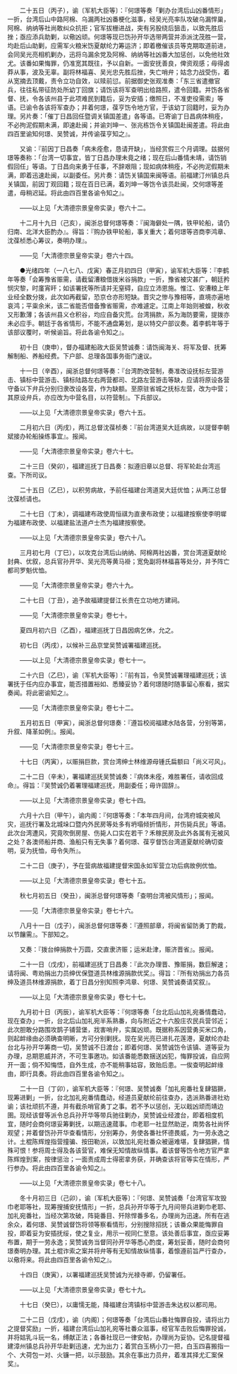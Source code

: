 <!-- { "loadSidebar": true } -->
　　二十五日（丙子），谕〔军机大臣等〕：『何璟等奏「剿办台湾后山凶番情形」一折，台湾后山中路阿棉、乌漏两社凶番梗化滋事，经吴光亮率队攻破乌漏悍巢，阿棉、纳纳等社尚敢纠众抗拒；官军拔栅进战，突有另股绕后狙击，以致先胜后挫；亟应添兵助剿，以儆凶顽。何璟等现已饬孙开华选带两营并添派沈茂胜一营，均赴后山助剿，应需军火粮米饬夏献纶力筹运济；即着檄催该员等克期取道前进，会同吴光亮相机剿办，迅将乌漏余党及阿棉、纳纳等社凶番大加惩创，以免他社效尤。该番如果悔罪，仍准宽其既往，予以自新。一面安抚善良，俾资观感；毋得卤莽从事，波及无辜。副将林福喜、吴光忠先胜后挫，失亡哨弁；姑念力战受伤，着从宽摘去顶戴，责令立功自效，以赎前愆。前据御史张观准奏：「东三省遣撤官兵，往往私带征防处所幼丁回旗；请饬该将军查明出给路照，遣令回籍。并饬各省督、抚，令各该州县于此项难民到籍后，妥为安插；缴照日，不准吏役需索」等语。已谕令各该将军查办；并着何璟，葆亨饬令地方官，于该幼丁回籍时，妥为办理。另片奏：「催丁日昌回任暨调关镇国差遣」各等语。已寄谕丁日昌病体稍痊，不必拘泥假期未满，即速赴闽；并谕刘坤一、张兆栋饬令关镇国赴闽差遣。将此由四百里谕知何璟、吴赞诚，并传谕葆亨知之』。

　　又谕：『前因丁日昌奏「病未痊愈，恳请开缺」，当经赏假三个月调理。兹据何璟等奏称：「台湾一切事宜，皆丁日昌办理未竟之绪；现在后山番情未靖，请饬销假回任」等语。丁日昌向来勇于任事，不辞艰阻；现如病体稍痊，不必拘泥假期未满，即着迅速赴闽，以副委任。另片奏：请饬关镇国来闽等语。前福建汀州镇总兵关镇国，前因丁观回籍；现在百日已满，着刘坤一等饬令该员赴闽，交何璟等差遣，毋稍迟延。将此由四百里各谕令知之』。

　　——以上见「大清德宗景皇帝实录」卷六十二。

　　十二月十九日（己亥），闽浙总督何璟等奏：『闽海僻处一隅，铁甲轮船，请仍归南、北洋大臣酌办』。得旨：『购办铁甲轮船，事关重大；着何璟等咨商李鸿章、沈葆桢悉心筹议，奏明办理』。

　　——见「大清德宗景皇帝实录」卷六十四。

　　●光绪四年（一八七八、戊寅）春正月初四日（甲寅），谕军机大臣等：『李鹤年等奏「会筹豫省赈需，请截留漕粮借拨米谷捐款」一折，豫省被灾甚广，朝廷矜悯灾黎，时廑宵旰；如该署抚等所请并无窒碍，自应立沛恩施。惟江、安漕粮上年业经全数分拨，此次如再截留，恐京仓亦形短缺。晋灾之惨与豫相等，直境亦遍地哀鸿；平粜余米，该二省能否借备豫省赈需，亦难遽定。江南上年始则被蝗，秋收又形歉薄；各该州县义仓积谷，均应自备灾荒。台湾捐款，系为海防要需，提拨亦未必应手。朝廷于各省情形，不能不通盘筹划，是以特交户部议奏。着李鹤年等于该部议覆时，听候谕旨。将此各谕令知之』。

　　初十日（庚申），督办福建船政大臣吴赞诚奏：请饬闽海关、将军及督、抚筹解制船、养船经费。下户部、总理各国事务衙门速议。

　　十一日（辛酉），闽浙总督何璟等奏：『台湾酌改营制，奏准改设抚标左营游击、镇标中营游击、镇标陆路左右两营都司、北路左营游击等缺，应请将原设各营守备以下弁兵分别归隶改设各营，作为缺额。至原驻省城之抚标左营，改为中营；其原设弁兵，亦应改为中营名目，以符营制』。下兵部议。

　　——以上见「大清德宗景皇帝实录」卷六十五。

　　二月初六日（丙戌），两江总督沈葆桢奏：『前台湾道吴大廷病故，以提督李朝斌接办轮船操练事宜』。报闻。

　　——见「大清德宗景皇帝实录」卷六十七。

　　二十三日（癸卯），福建巡抚丁日昌奏：拟遵旧章以总督、将军轮赴台湾巡查。下所司议。

　　二十五日（乙巳），以积劳病故，予前任福建台湾道吴大廷优恤；从两江总督沈葆桢请也。

　　二十七日（丁未），调福建布政使周恒祺为直隶布政使；以福建按察使李明墀为福建布政使、以福建盐法道卢士杰为福建按察使。

　　——以上见「大清德宗景皇帝实录」卷六十八。

　　三月初七月（丁巳），以攻克台湾后山纳纳、阿棉两社凶番，赏台湾道夏献纶封典、优叙，总兵官孙开华、吴光亮等黄马褂；宽免副将林福喜等处分，并予阵亡都司罗魁优恤。

　　——见「大清德宗景皇帝实录」卷六十九。

　　二十七日（丁丑），追予故福建提督江长贵在立功地方建祠。

　　——见「大清德宗景皇帝实录」卷七十。

　　夏四月初六日（乙酉），福建巡抚丁日昌因病乞休，允之。

　　初七日（丙戌），以候补三品京堂吴赞诚署福建巡抚。

　　——以上见「大清德宗景皇帝实录」卷七十一。

　　二十六日（乙巳），谕〔军机大臣等〕：『前有旨，令吴赞诚署理福建巡抚；该署抚于任内应办事宜，能否措置裕如、悉臻妥协？着何璟随时随事留心察看，据实奏闻。将此密谕知之』。

　　——见「大清德宗景皇帝实录」卷七十二。

　　五月初五日（甲寅），闽浙总督何璟奏：『遵旨校阅福建水陆各营，分别等第，升叙、降革如例』。报闻。

　　——见「大清德宗景皇帝实录」卷七十三。

　　十七日（丙寅），以赈捐巨款，赏台湾绅士林维源母锺氏扁额曰「尚义可风」。

　　二十二日（辛未），署福建巡抚吴赞诚奏：『病体未痊，难胜署任，请收回成命』。得旨：『吴赞诚仍着署理福建巡抚，用副委任；毋许固辞』。

　　——以上见「大清德宗景皇帝实录」卷七十四。

　　六月十六日（甲午），谕内阁：『何璟等奏：「本年四月间，台湾府城突被风灾，巡抚行署及北城垛口暨内外民房等处多有坍塌倾折情形，并伤毙兵民」等语。此次台湾遭风，究竟吹倒房屋、伤毙人口实在若干？禾稼民房及此外各属有无被风之处？各澳师船并商、渔船只有无失事？着何璟、葆亨督饬台湾道夏献纶确切查明，妥为抚恤，毋令失所』。

　　二十二日（庚子），予在营病故福建提督宋国永如军营立功后病故例优恤。

　　——以上见「大清德宗景皇帝实录」卷七十五。

　　秋七月初五日（癸丑），闽浙总督何璟等奏「查明台湾被风情形」；报闻。

　　——见「大清德宗景皇帝实录」卷七十六。

　　八月十一日（戊子），闽浙总督何璟等奏：『遵照部章，将闽省留防勇丁酌裁，以节饟需』。下部知之。

　　又奏：『拨台绅捐款十万圆，交直隶济赈；运米赴津，赈济晋省』。报闻。

　　二十一日（戊戌），前福建巡抚丁日昌奏：『此次办理晋、豫赈捐，数巨解速；请将闽、粤劝捐出力员绅优保暨道员林维源捐款优奖』。得旨：『所有劝捐出力各员绅及道员林维源捐款，着丁日昌分别知照李鸿章、何璟、吴赞诚奏请奖叙』。

　　——以上见「大清德宗景皇帝实录」卷七十七。

　　九月初十日（丙辰），谕军机大臣等：『何璟等奏「台北后山加礼宛番情蠢动，现在查办」一折，台北后山加礼宛半系熟番，向与附近之十六股庄农民兵营邻近；此次胆敢分路围攻鹊子铺营堡，戕害哨弁，实属凶顽。既据称系因营勇买米口角，则起衅缘由必须确查明晰，方可分别剿抚。现在吴光亮已进扎花莲港，夏献纶亦赴台北与孙开华筹商一切，吴赞诚不日渡台；即着何璟、吴赞诚饬令该镇、道等妥为办理，总期恩威并济，不可生事邀功。如该番能悉数捆送凶犯，悔罪投诚，自应网开一面；倘不知悔悟，自外生成，亦不能稍事姑容，致贻后患。一俟查明起衅缘由，即行具奏。将此由四百里各谕令知之』。

　　二十一日（丁卯），谕军机大臣等：『何璟、吴赞诚奏「加礼宛番社复肆猖獗，现筹进剿」一折，台北加礼宛番情蠢动，经道员夏献纶前往查办，选派熟番进社劝谕；该社顽抗不遵，并有截杀哨官勇丁之事。若不予以惩创，无以戢凶顽而靖边圉。现经该督等派令总兵孙开华等带兵驰往剿办，吴赞诚业经渡台，即着相度机宜，随时会商何璟妥筹剿抚，以期迅速蒇事。巾老耶一社显然助逆，南势各社尚怀观望；并着督饬孙开华查看情形，分别筹办，务使各番社怀德畏威，为一劳永逸之计。土棍陈辉煌指营撞骗、按田勒派，以致加礼宛社番众被逼难堪，复肆猖獗，情殊可恨！参将周士得及各该营官，难保无知情故纵情事。着该督等饬令地方官严拿陈辉煌到案，按律惩治；一面责成周士得密拿务获，并确查该将官等实在情形，严行参办。将此由四百里各谕令知之』。

　　——以上见「大清德宗景皇帝实录」卷七十八。

　　冬十月初三日（己卯），谕〔军机大臣等〕：『何璟、吴赞诚奏「台湾官军攻毁巾老耶等社，现筹搜捕安抚情形」一折，总兵孙开华等于九月间带兵进剿巾老耶、加礼宛番社，当经次第攻破，阵毙番目、歼除悍番多名，办理尚为迅速。所有在逃余众，着何璟、吴赞诚督饬将领等察看情形，分别搜除招抚；该番众果能悔罪自投，即着妥为安插抚绥，使之复业，用示一视同仁至意。该处善后事宜，亟应妥筹布置，期于一劳永逸；吴赞诚务当督同孙开华等悉心酌度，筹划妥善，随时会商何璟奏明办理。其土棍诈索之案并将弁等有无知情故纵情事，着懔遵前旨严行查办，以儆将来。将此由四百里各谕令知之』。

　　十四日（庚寅），以署福建巡抚吴赞诚为光禄寺卿，仍留署任。

　　——以上见「大清德宗景皇帝实录」卷七十九。

　　十七日（癸巳），以庸懦无能，降福建台湾镇标中营游击朱达权以都司用。

　　二十二日（戊戌），谕〔内阁〕；何璟等奏「台湾后山番社悔罪自投，请将出力之提督奖励」一折，福建台湾后山加礼宛等社番众滋事，经官军击败后悔罪投诚，并将姑乳斗玩一名，缚献正法；各番社现已一律安帖，办理尚为妥协。记名提督福建漳州镇总兵孙开华赴剿迅速，尤为出力；着赏白玉柄小刀一把，白玉四喜搬指一个、大荷包一对、火镰一把，以示鼓励。其余在事出力员弁，着准其择尤汇案保奖』。

